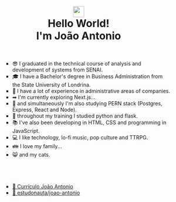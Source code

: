 <h1 align="center"><img src="https://raw.githubusercontent.com/kaueMarques/kaueMarques/master/hi.gif" height="30px"><br>Hello World!<br>I'm João Antonio </h1>
<br>
<ul>
 <ul>
  <ul>
    <li>😎 I graduated in the technical course of analysis and development of systems from SENAI.</li>
    <li>🎓 I have a Bachelor's degree in Business Administration from the State University of Londrina.</li>
    <li>🏢 I have a lot of experience in administrative areas of companies.</li>
    <li>➡ I'm currently exploring Next.js...</li>
    <li>🐘 and simultaneously I'm also studying PERN stack (Postgres, Express, React and Node).</li>
    <li>🐍 throughout my training I studied python and flask.</li>
    <li>📚 I've also been developing in HTML, CSS and programming in JavaScript.</li>
    <li>💻 I like technology, lo-fi music, pop culture and TTRPG.</li>
    <li>👪 I love my family...</li>
    <li>😸 and my cats.</li>
    </ul>
  </ul>
</ul>
<h1></h1>
<br>
<ul>
 <ul>
  <ul>
      <li><a href="https://github.com/joao-axc/joao-axc/blob/main/Curriculo%20Joao%20Antonio%20Cardoso.pdf" target="_blank">📄 Currículo João Antonio</a></li>
      <li><a href="https://www.estudonauta.com/aluno/joao-antonio-cardoso" target="_blank">🚀 estudonauta/joao-antonio</a></li>
    </ul>
  </ul>
</ul>
<br>
